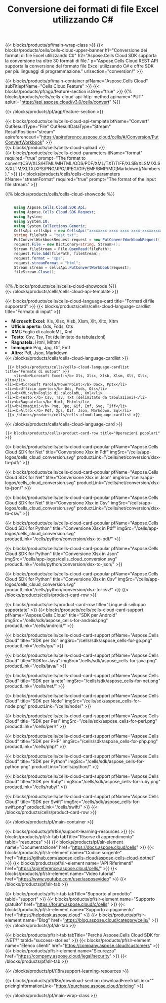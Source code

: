﻿---
title: Conversione dei formati di file Excel utilizzando C#
description:  Aspose.Cells Cloud REST API supporta la conversione del formato file Excel utilizzando C# e offre SDK per più linguaggi di programmazione.
---
{{< blocks/products/pf/main-wrap-class >}}
{{< blocks/products/cells/cells-cloud-upper-banner h1="Conversione dei formati di file Excel utilizzando C#" h2="Aspose.Cells Cloud SDK supporta la conversione tra oltre 30 formati di file." p="Aspose.Cells Cloud REST API supporta la conversione del formato file Excel utilizzando C# e offre SDK per più linguaggi di programmazione." urlsection="conversion/" >}}

{{< blocks/products/pf/main-container pfName="Aspose.Cells Cloud" subTitlepfName="Cells Cloud Feature" >}}
{{< blocks/products/pf/agp/feature-section isGrey="true" >}}
{{% blocks/products/cells/cells-cloud-api-http-method apiname="PUT" apiurl="https://api.aspose.cloud/v3.0/cells/convert" %}}
   
{{< /blocks/products/pf/agp/feature-section >}}  

{{< blocks/products/cells/cells-cloud-api-template btName="Convert" OutResultType="File" OutResultDataType="Stream" ResultPosition="stream" apireferenceurl="https://apireference.aspose.cloud/cells/#/Conversion/PutConvertWorkbook" >}}  
{{< blocks/products/cells/cells-cloud-upload >}}                 
{{< blocks/products/cells/cells-cloud-parameters itName="format" required="true" prompt="The format to convert(CSV/XLS/HTML/MHTML/ODS/PDF/XML/TXT/TIFF/XLSB/XLSM/XLSX/XLTM/XLTX/XPS/PNG/JPG/JPEG/GIF/EMF/BMP/MD[Markdown]/Numbers)." >}}
{{< blocks/products/cells/cells-cloud-parameters itName="streamFormat" required="true" prompt="The format of the input file stream." >}}

{{% blocks/products/cells/cells-cloud-showcode %}}  
 
                     
```cs

	using Aspose.Cells.Cloud.SDK.Api;
	using Aspose.Cells.Cloud.SDK.Request;
	using System;
	using System.IO;
	using System.Collections.Generic;
	CellsApi cellsApi = new CellsApi("xxxxxxxx-xxxx-xxxx-xxxx-xxxxxxxxxxxx", "xxxxxxxxxxxxxxxxxxxxxxxxxxxxxxxx");
	string filePath = "test.txt";
	PutConvertWorkbookRequest request = new PutConvertWorkbookRequest();
	request.File = new Dictionary<string, Stream>();
	Stream fileStream = File.OpenRead(filePath);
	request.File.Add(filePath, fileStream);
	request.format = "xps";
	request.streamFormat = "html";
	Stream stream = cellsApi.PutConvertWorkbook(request);
	fileStream.Close();    
	      
``` 
{{% /blocks/products/cells/cells-cloud-showcode %}}    
 {{< /blocks/products/cells/cells-cloud-api-template >}}  




{{< blocks/products/cells/cells-cloud-language-card title="Formati di file supportati" >}}
    {{< blocks/products/cells/cells-cloud-language-cardlist title="Formato di input" >}}
        <li><b>Microsoft Excel:</b> Xls, Xlsx, Xlsb, Xlsm, Xlt, Xltx, Xltm</li>
	<li><b>Ufficio aperto:</b> Ods, Fods, Ots</li>
	<li><b>XML:</b>Foglio di calcoloML, Xml</li>
	<li><b>Testo:</b> Csv, Tsv, Txt (delimitato da tabulazioni)</li>
	<li><b>Ragnatela:</b> Html, Mhtml</li>
	<li><b>Immagini:</b> Png, Jpg, Gif, Emf</li>
	<li><b>Altro:</b> Pdf, Json, Markdown</li>
     {{< /blocks/products/cells/cells-cloud-language-cardlist >}}   

    

     {{< blocks/products/cells/cells-cloud-language-cardlist title="Formato di output" >}}
        <li><b>Microsoft Excel:</b> Xls, Xlsx, Xlsb, Xlsm, Xlt, Xltx, Xltm</li>
	<li><b>Microsoft Parola/PowerPoint:</b> Docx, Pptx</li>
	<li><b>Ufficio aperto:</b> Ods, Fods, Ots</li>
	<li><b>XML:</b>Foglio di calcoloML, Xml</li>
	<li><b>Testo:</b> Csv, Tsv, Txt (delimitato da tabulazioni)</li>
	<li><b>Ragnatela:</b> Html, Mhtml</li>
	<li><b>Immagini:</b> Png, Jpg, Gif, Emf, Svg, Tiff</li>
	<li><b>Altro:</b> Pdf, Xps, Dif, Json, Markdown, Sql</li>
     {{< /blocks/products/cells/cells-cloud-language-cardlist >}}    


     

{{< /blocks/products/cells/cells-cloud-language-card >}}




	{{< blocks/products/cells/product-card-row title="Operazioni popolari" >}}
    
{{< blocks/products/cells/cells-cloud-card-popular pfName="Aspose.Cells Cloud SDK for Net" title="Conversione Xlsx in Pdf" imgSrc="/cells/app-logos/cells_cloud_conversion.svg" productLink="/cells/net/conversion/xlsx-to-pdf/" >}}

{{< blocks/products/cells/cells-cloud-card-popular pfName="Aspose.Cells Cloud SDK for Net" title="Conversione Xlsx in Json" imgSrc="/cells/app-logos/cells_cloud_conversion.svg" productLink="/cells/net/conversion/xlsx-to-json/" >}}

{{< blocks/products/cells/cells-cloud-card-popular pfName="Aspose.Cells Cloud SDK for Net" title="Conversione Xlsx in Csv" imgSrc="/cells/app-logos/cells_cloud_conversion.svg" productLink="/cells/net/conversion/xlsx-to-csv/" >}}

{{< blocks/products/cells/cells-cloud-card-popular pfName="Aspose.Cells Cloud SDK for Python" title="Conversione Xlsx in Pdf" imgSrc="/cells/app-logos/cells_cloud_conversion.svg" productLink="/cells/python/conversion/xlsx-to-pdf/" >}}

{{< blocks/products/cells/cells-cloud-card-popular pfName="Aspose.Cells Cloud SDK for Python" title="Conversione Xlsx in Json" imgSrc="/cells/app-logos/cells_cloud_conversion.svg" productLink="/cells/python/conversion/xlsx-to-json/" >}}

{{< blocks/products/cells/cells-cloud-card-popular pfName="Aspose.Cells Cloud SDK for Python" title="Conversione Xlsx in Csv" imgSrc="/cells/app-logos/cells_cloud_conversion.svg" productLink="/cells/python/conversion/xlsx-to-csv/" >}}
{{< /blocks/products/cells/product-card-row >}}

{{< blocks/products/cells/product-card-row title="Lingue di sviluppo supportate" >}}
{{< blocks/products/cells/cells-cloud-card-support pfName="Aspose.Cells Cloud" title="SDK per Android" imgSrc="/cells/sdk/aspose_cells-for-android.png" productLink="/cells/android/" >}}

{{< blocks/products/cells/cells-cloud-card-support pfName="Aspose.Cells Cloud" title="SDK per Go" imgSrc="/cells/sdk/aspose_cells-for-go.png" productLink="/cells/go/" >}}

{{< blocks/products/cells/cells-cloud-card-support pfName="Aspose.Cells Cloud" title="SDKfor Java" imgSrc="/cells/sdk/aspose_cells-for-java.png" productLink="/cells/java/" >}}

{{< blocks/products/cells/cells-cloud-card-support pfName="Aspose.Cells Cloud" title="SDK per la rete" imgSrc="/cells/sdk/aspose_cells-for-net.png" productLink="/cells/net/" >}}

{{< blocks/products/cells/cells-cloud-card-support pfName="Aspose.Cells Cloud" title="SDK per Node" imgSrc="/cells/sdk/aspose_cells-for-node.png" productLink="/cells/node/" >}}

{{< blocks/products/cells/cells-cloud-card-support pfName="Aspose.Cells Cloud" title="SDK per Perl" imgSrc="/cells/sdk/aspose_cells-for-perl.png" productLink="/cells/perl/" >}}

{{< blocks/products/cells/cells-cloud-card-support pfName="Aspose.Cells Cloud" title="SDK per PHP" imgSrc="/cells/sdk/aspose_cells-for-php.png" productLink="/cells/php/" >}}

{{< blocks/products/cells/cells-cloud-card-support pfName="Aspose.Cells Cloud" title="SDK per Python" imgSrc="/cells/sdk/aspose_cells-for-python.png" productLink="/cells/python/" >}}

{{< blocks/products/cells/cells-cloud-card-support pfName="Aspose.Cells Cloud" title="SDK per Ruby" imgSrc="/cells/sdk/aspose_cells-for-ruby.png" productLink="/cells/ruby/" >}}

{{< blocks/products/cells/cells-cloud-card-support pfName="Aspose.Cells Cloud" title="SDK per Swift" imgSrc="/cells/sdk/aspose_cells-for-swift.png" productLink="/cells/swift/" >}}
{{< /blocks/products/cells/product-card-row >}}


{{< /blocks/products/pf/main-container >}}

{{< blocks/products/pf/i18n/support-learning-resources >}}
{{< blocks/products/pf/slr-tab tabTitle="Risorse di apprendimento" tabId="resources" >}}
{{< blocks/products/pf/slr-element name="Documentazione" href="https://docs.aspose.cloud/cells" >}}
{{< blocks/products/pf/slr-element name="Codice sorgente" href="https://github.com/aspose-cells-cloud/aspose-cells-cloud-dotnet" >}}
{{< blocks/products/pf/slr-element name="API Riferimenti" href="https://apireference.aspose.cloud/cells/" >}}
{{< blocks/products/pf/slr-element name="Video tutorial" href="https://www.youtube.com/user/asposevideo" >}}
{{< /blocks/products/pf/slr-tab >}}

{{< blocks/products/pf/slr-tab tabTitle="Supporto al prodotto" tabId="support" >}}
{{< blocks/products/pf/slr-element name="Supporto gratuito" href="https://forum.aspose.cloud/c/cells" >}}
{{< blocks/products/pf/slr-element name="Supporto a pagamento" href="https://helpdesk.aspose.cloud" >}}
{{< blocks/products/pf/slr-element name="Blog" href="https://blog.aspose.cloud/category/cells/" >}}
{{< /blocks/products/pf/slr-tab >}}

{{< blocks/products/pf/slr-tab tabTitle="Perché Aspose.Cells Cloud SDK for .NET?" tabId="success-stories" >}}
{{< blocks/products/pf/slr-element name="Elenco clienti" href="https://company.aspose.cloud/customers" >}}
{{< blocks/products/pf/slr-element name="Sicurezza" href="https://company.aspose.cloud/legal/security" >}}
{{< /blocks/products/pf/slr-tab >}}

{{< /blocks/products/pf/i18n/support-learning-resources >}}

{{< blocks/products/pf/i18n/download-section downloadFreeTrialLink="" pricingInformationLink="https://purchase.aspose.cloud/pricing" >}}

{{< /blocks/products/pf/main-wrap-class >}}
